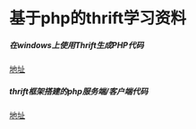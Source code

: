 # 基于php的thrift学习资料


##### 在windows上使用Thrift生成PHP代码

[地址](https://blog.csdn.net/chinawangfei/article/details/70125601)


##### thrift框架搭建的php服务端/客户端代码

[地址](https://blog.csdn.net/shi_yi_fei/article/details/62893605)